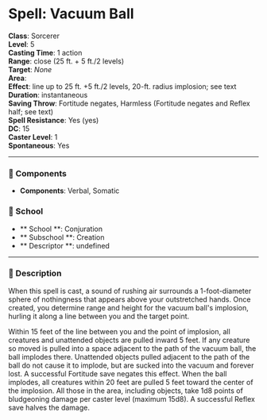 
# Spell: Vacuum Ball
**Class**: Sorcerer  
**Level**: 5  
**Casting Time**: 1 action  
**Range**: close (25 ft. + 5 ft./2 levels)  
**Target**: _None_  
**Area**:   
**Effect**: line up to 25 ft. +5 ft./2 levels, 20-ft. radius implosion; see text  
**Duration**: instantaneous  
**Saving Throw**: Fortitude negates, Harmless (Fortitude negates and Reflex half; see text)  
**Spell Resistance**: Yes (yes)  
**DC**: 15  
**Caster Level**: 1  
**Spontaneous**: Yes

---

### 🔮 Components
- **Components**: Verbal, Somatic

### 🏫 School
- ** School **: Conjuration
- ** Subschool **: Creation
- ** Descriptor **: undefined
---

### 📜 Description
When this spell is cast, a sound of rushing air surrounds a 1-foot-diameter sphere of nothingness that appears above your outstretched hands. Once created, you determine range and height for the vacuum ball's implosion, hurling it along a line between you and the target point. 

Within 15 feet of the line between you and the point of implosion, all creatures and unattended objects are pulled inward 5 feet. If any creature so moved is pulled into a space adjacent to the path of the vacuum ball, the ball implodes there. Unattended objects pulled adjacent to the path of the ball do not cause it to implode, but are sucked into the vacuum and forever lost. A successful Fortitude save negates this effect. When the ball implodes, all creatures within 20 feet are pulled 5 feet toward the center of the implosion. All those in the area, including objects, take 1d8 points of bludgeoning damage per caster level (maximum 15d8). A successful Reflex save halves the damage.
